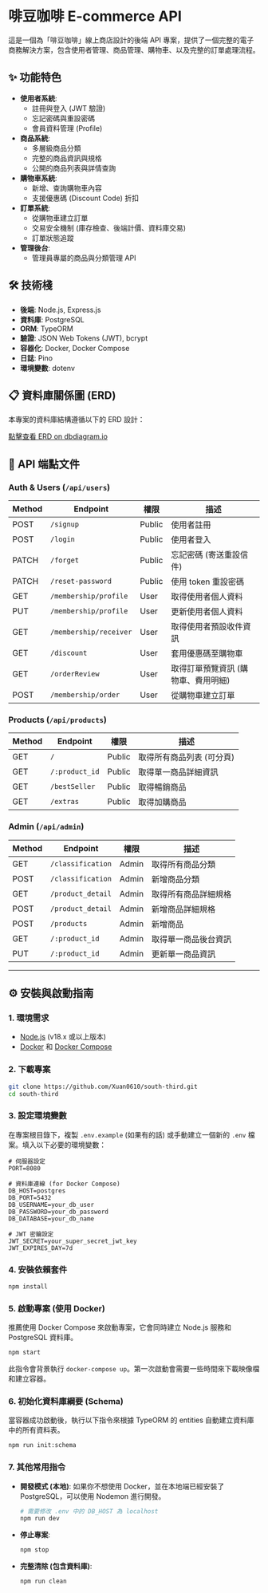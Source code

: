 # 啡豆咖啡 E-commerce API

這是一個為「啡豆咖啡」線上商店設計的後端 API 專案，提供了一個完整的電子商務解決方案，包含使用者管理、商品管理、購物車、以及完整的訂單處理流程。

## ✨ 功能特色

- **使用者系統**:
  - 註冊與登入 (JWT 驗證)
  - 忘記密碼與重設密碼
  - 會員資料管理 (Profile)
- **商品系統**:
  - 多層級商品分類
  - 完整的商品資訊與規格
  - 公開的商品列表與詳情查詢
- **購物車系統**:
  - 新增、查詢購物車內容
  - 支援優惠碼 (Discount Code) 折扣
- **訂單系統**:
  - 從購物車建立訂單
  - 交易安全機制 (庫存檢查、後端計價、資料庫交易)
  - 訂單狀態追蹤
- **管理後台**:
  - 管理員專屬的商品與分類管理 API

## 🛠️ 技術棧

- **後端**: Node.js, Express.js
- **資料庫**: PostgreSQL
- **ORM**: TypeORM
- **驗證**: JSON Web Tokens (JWT), bcrypt
- **容器化**: Docker, Docker Compose
- **日誌**: Pino
- **環境變數**: dotenv

## 📋 資料庫關係圖 (ERD)

本專案的資料庫結構遵循以下的 ERD 設計：

[點擊查看 ERD on dbdiagram.io](https://dbdiagram.io/d/coffeesouth3-67fd2c0b9cea640381aaa957)

## 🚀 API 端點文件

### Auth & Users (`/api/users`)

| Method | Endpoint               | 權限   | 描述                                |
| ------ | ---------------------- | ------ | ----------------------------------- |
| POST   | `/signup`              | Public | 使用者註冊                          |
| POST   | `/login`               | Public | 使用者登入                          |
| PATCH  | `/forget`              | Public | 忘記密碼 (寄送重設信件)             |
| PATCH  | `/reset-password`      | Public | 使用 token 重設密碼                 |
| GET    | `/membership/profile`  | User   | 取得使用者個人資料                  |
| PUT    | `/membership/profile`  | User   | 更新使用者個人資料                  |
| GET    | `/membership/receiver` | User   | 取得使用者預設收件資訊              |
| GET    | `/discount`            | User   | 套用優惠碼至購物車                  |
| GET    | `/orderReview`         | User   | 取得訂單預覽資訊 (購物車、費用明細) |
| POST   | `/membership/order`    | User   | 從購物車建立訂單                    |

### Products (`/api/products`)

| Method | Endpoint       | 權限   | 描述                      |
| ------ | -------------- | ------ | ------------------------- |
| GET    | `/`            | Public | 取得所有商品列表 (可分頁) |
| GET    | `/:product_id` | Public | 取得單一商品詳細資訊      |
| GET    | `/bestSeller`  | Public | 取得暢銷商品              |
| GET    | `/extras`      | Public | 取得加購商品              |

### Admin (`/api/admin`)

| Method | Endpoint          | 權限  | 描述                 |
| ------ | ----------------- | ----- | -------------------- |
| GET    | `/classification` | Admin | 取得所有商品分類     |
| POST   | `/classification` | Admin | 新增商品分類         |
| GET    | `/product_detail` | Admin | 取得所有商品詳細規格 |
| POST   | `/product_detail` | Admin | 新增商品詳細規格     |
| POST   | `/products`       | Admin | 新增商品             |
| GET    | `/:product_id`    | Admin | 取得單一商品後台資訊 |
| PUT    | `/:product_id`    | Admin | 更新單一商品資訊     |

---

## ⚙️ 安裝與啟動指南

### 1. 環境需求

- [Node.js](https://nodejs.org/) (v18.x 或以上版本)
- [Docker](https://www.docker.com/) 和 [Docker Compose](https://docs.docker.com/compose/)

### 2. 下載專案

```bash
git clone https://github.com/Xuan0610/south-third.git
cd south-third
```

### 3. 設定環境變數

在專案根目錄下，複製 `.env.example` (如果有的話) 或手動建立一個新的 `.env` 檔案。填入以下必要的環境變數：

```env
# 伺服器設定
PORT=8080

# 資料庫連線 (for Docker Compose)
DB_HOST=postgres
DB_PORT=5432
DB_USERNAME=your_db_user
DB_PASSWORD=your_db_password
DB_DATABASE=your_db_name

# JWT 密鑰設定
JWT_SECRET=your_super_secret_jwt_key
JWT_EXPIRES_DAY=7d
```

### 4. 安裝依賴套件

```bash
npm install
```

### 5. 啟動專案 (使用 Docker)

推薦使用 Docker Compose 來啟動專案，它會同時建立 Node.js 服務和 PostgreSQL 資料庫。

```bash
npm start
```

此指令會背景執行 `docker-compose up`。第一次啟動會需要一些時間來下載映像檔和建立容器。

### 6. 初始化資料庫綱要 (Schema)

當容器成功啟動後，執行以下指令來根據 TypeORM 的 entities 自動建立資料庫中的所有資料表。

```bash
npm run init:schema
```

### 7. 其他常用指令

- **開發模式 (本地)**: 如果你不想使用 Docker，並在本地端已經安裝了 PostgreSQL，可以使用 Nodemon 進行開發。
  ```bash
  # 需要修改 .env 中的 DB_HOST 為 localhost
  npm run dev
  ```
- **停止專案**:
  ```bash
  npm stop
  ```
- **完整清除 (包含資料庫)**:
  ```bash
  npm run clean
  ```
